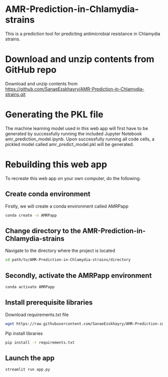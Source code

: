 # AMR-Prediction-in-Chlamydia-strains
This is a prediction tool for predicting antimicrobial resistance in Chlamydia strains.

# Download and unzip contents from GitHub repo
Download and unzip contents from https://github.com/SanaeEsskhayry/AMR-Prediction-in-Chlamydia-strains.git

# Generating the PKL file
The machine learning model used in this web app will first have to be generated by successfully running the included Jupyter Notebook amr_prediction_model.ipynb. Upon successfully running all code cells, a pickled model called amr_predict_model.pkl will be generated.

# Rebuilding this web app
To recreate this web app on your own computer, do the following.
## Create conda environment
Firstly, we will create a conda environment called AMRPapp
```bash
conda create -n AMRPapp
```

## Change directory to the AMR-Prediction-in-Chlamydia-strains
Navigate to the directory where the project is located
```bash
cd path/to/AMR-Prediction-in-Chlamydia-strains/directory
```

## Secondly, activate the AMRPapp environment 
```bash
conda activate AMRPapp
```

## Install prerequisite libraries
Download requirements.txt file
```bash
wget https://raw.githubusercontent.com/SanaeEsskhayry/AMR-Prediction-in-Chlamydia-strains/master/requirements.txt
```
Pip install libraries
```bash
pip install -r requirements.txt
```

## Launch the app
```bash
streamlit run app.py
```



